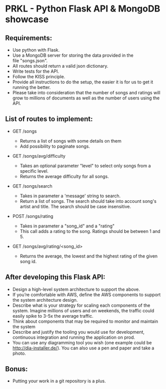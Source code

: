 # PRKL - Python Flask API & MongoDB showcase

## Requirements:
- Use python with Flask.
- Use a MongoDB server for storing the data provided in the file "songs.json".
- All routes should return a valid json dictionary.
- Write tests for the API.
- Follow the KISS principle.
- Provide all instructions to do the setup, the easier it is for us to get it running the better.
- Please take into consideration that the number of songs and ratings will grow to millions of documents as well as the number of users using the API.

## List of routes to implement:
- GET /songs
  - Returns a list of songs with some details on them
  - Add possibility to paginate songs.

- GET /songs/avg/difficulty
  - Takes an optional parameter "level" to select only songs from a specific level.
  - Returns the average difficulty for all songs.

- GET /songs/search
  - Takes in parameter a 'message' string to search.
  - Return a list of songs. The search should take into account song's artist and title. The search should be case insensitive.

- POST /songs/rating
  - Takes in parameter a "song_id" and a "rating"
  - This call adds a rating to the song. Ratings should be between 1 and 5.

- GET /songs/avg/rating/<song_id>
  - Returns the average, the lowest and the highest rating of the given song id.

## After developing this Flask API:
- Design a high-level system architecture to support the above.
- If you’re comfortable with AWS, define the AWS components to support the system architecture design.
- Describe what is your strategy for scaling each components of the system. Imagine millions of users and on weekends, the traffic could easily spike to 3-5x the average traffic.
- Think about components that may be required to monitor and maintain the system
- Describe and justify the tooling you would use for development, continuous integration and running the application on prod.
- You can use any diagramming tool you wish (one example could be http://dia-installer.de/). You can also use a pen and paper and take a photo.

## Bonus:
- Putting your work in a git repository is a plus.
